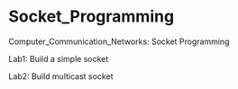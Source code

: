 # Socket_Programming
Computer_Communication_Networks: Socket Programming

Lab1: Build a simple socket

Lab2: Build multicast socket
